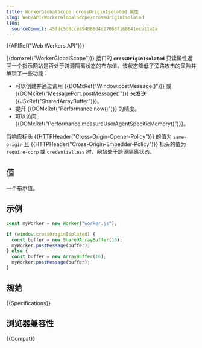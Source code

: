 ```yaml
---
title: WorkerGlobalScope：crossOriginIsolated 属性
slug: Web/API/WorkerGlobalScope/crossOriginIsolated
l10n:
  sourceCommit: 45fdc5d8cce894088d4c270b8f160841ecb11a2a
---
```


{{APIRef("Web Workers API")}}

{{domxref("WorkerGlobalScope")}} 接口的 **`crossOriginIsolated`** 只读属性返回一个指示网站是否处于跨源隔离状态的布尔值。该状态降低了旁路攻击的风险并解锁了一些功能：

- 可以创建并通过调用 {{DOMxRef("Window.postMessage()")}} 或 {{DOMxRef("MessagePort.postMessage()")}} 来发送 {{JSxRef("SharedArrayBuffer")}}。
- 提升 {{DOMxRef("Performance.now()")}} 的精度。
- 可以访问 {{DOMxRef("Performance.measureUserAgentSpecificMemory()")}}。

当响应标头 {{HTTPHeader("Cross-Origin-Opener-Policy")}} 的值为 `same-origin` 且 {{HTTPHeader("Cross-Origin-Embedder-Policy")}} 标头的值为 `require-corp` 或 `credentialless` 时，网站处于跨源隔离状态。

## 值

一个布尔值。

## 示例

```js
const myWorker = new Worker("worker.js");

if (window.crossOriginIsolated) {
  const buffer = new SharedArrayBuffer(16);
  myWorker.postMessage(buffer);
} else {
  const buffer = new ArrayBuffer(16);
  myWorker.postMessage(buffer);
}
```

## 规范

{{Specifications}}

## 浏览器兼容性

{{Compat}}
